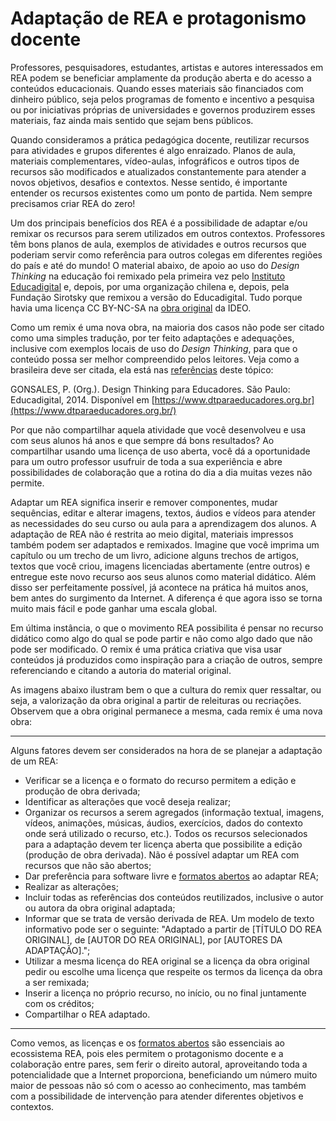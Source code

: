 # Adaptação de REA e protagonismo docente

Professores, pesquisadores, estudantes, artistas e autores interessados em REA podem se beneficiar amplamente da produção aberta e do acesso a conteúdos educacionais. Quando esses materiais são financiados com dinheiro público, seja pelos programas de fomento e incentivo a pesquisa ou por iniciativas próprias de universidades e governos produzirem esses materiais, faz ainda mais sentido que sejam bens públicos.

Quando consideramos a prática pedagógica docente, reutilizar recursos para atividades e grupos diferentes é algo enraizado. Planos de aula, materiais complementares, vídeo-aulas, infográficos e outros tipos de recursos são modificados e atualizados constantemente para atender a novos objetivos, desafios e contextos. Nesse sentido, é importante entender os recursos existentes como um ponto de partida. Nem sempre precisamos criar REA do zero!

Um dos principais benefícios dos REA é a possibilidade de adaptar e/ou remixar os recursos para serem utilizados em outros contextos. Professores têm bons planos de aula, exemplos de atividades e outros recursos que poderiam servir como referência para outros colegas em diferentes regiões do país e até do mundo! O material abaixo, de apoio ao uso do *Design Thinking* na educação foi remixado pela primeira vez pelo [Instituto Educadigital](http://www.dtparaeducadores.org.br/) e, depois, por uma organização chilena e, depois, pela Fundação Sirotsky que remixou a versão do Educadigital. Tudo porque havia uma licença CC BY-NC-SA na [obra original](http://www.designthinkingforeducators.org/) da IDEO. 

Como um remix é uma nova obra, na maioria dos casos não pode ser citado como uma simples tradução, por ter feito adaptações e adequações, inclusive com exemplos locais de uso do *Design Thinking*, para que o conteúdo possa ser melhor compreendido pelos leitores. Veja como a brasileira deve ser citada, ela está nas [referências](https://github.com/pamellabiotec/CLEA/blob/master/M4-Referencias_4.1.md) deste tópico: 

GONSALES, P. (Org.). Design Thinking para Educadores. São Paulo: Educadigital, 2014. Disponível em [https://www.dtparaeducadores.org.br](https://www.dtparaeducadores.org.br/) 

Por que não compartilhar aquela atividade que você desenvolveu e usa com seus alunos há anos e que sempre dá bons resultados? Ao compartilhar usando uma licença de uso aberta, você dá a oportunidade para um outro professor usufruir de toda a sua experiência e abre possibilidades de colaboração que a rotina do dia a dia muitas vezes não permite.

Adaptar um REA significa inserir e remover componentes, mudar sequências, editar e alterar imagens, textos, áudios e vídeos para atender as necessidades do seu curso ou aula para a aprendizagem dos alunos. A adaptação de REA não é restrita ao meio digital, materiais impressos também podem ser adaptados e remixados. Imagine que você imprima um capítulo ou um trecho de um livro, adicione alguns trechos de artigos, textos que você criou, imagens licenciadas abertamente (entre outros) e entregue este novo recurso aos seus alunos como material didático. Além disso ser perfeitamente possível, já acontece na prática há muitos anos, bem antes do surgimento da Internet. A diferença é que agora isso se torna muito mais fácil e pode ganhar uma escala global.

Em última instância, o que o movimento REA possibilita é pensar no recurso didático como algo do qual se pode partir e não como algo dado que não pode ser modificado. O remix é uma prática criativa que visa usar conteúdos já produzidos como inspiração para a criação de outros, sempre referenciando e citando a autoria do material original.

As imagens abaixo ilustram bem o que a cultura do remix quer ressaltar, ou seja, a valorização da obra original a partir de releituras ou recriações. Observem que a obra original permanece a mesma, cada remix é uma nova obra: 

***
Alguns fatores devem ser considerados na hora de se planejar a adaptação de um REA:

* Verificar se a licença e o formato do recurso permitem a edição e produção de obra derivada;
* Identificar as alterações que você deseja realizar;
* Organizar os recursos a serem agregados (informação textual, imagens, vídeos, animações, músicas, áudios, exercícios, dados do contexto onde será utilizado o recurso, etc.). Todos os recursos selecionados para a adaptação devem ter licença aberta que possibilite a edição (produção de obra derivada). Não é possível adaptar um REA com recursos que não são abertos;
* Dar preferência para software livre e [formatos abertos](https://github.com/pamellabiotec/CLEA/blob/master/M2-Formatos_abertos.md) ao adaptar REA;
* Realizar as alterações;
* Incluir todas as referências dos conteúdos reutilizados, inclusive o autor ou autora da obra original adaptada;
* Informar que se trata de versão derivada de REA. Um modelo de texto informativo pode ser o seguinte: "Adaptado a partir de [TÍTULO DO REA ORIGINAL], de [AUTOR DO REA ORIGINAL], por [AUTORES DA ADAPTAÇÃO].";
* Utilizar a mesma licença do REA original se a licença da obra original pedir ou escolhe uma licença que respeite os termos da licença da obra a ser remixada;
* Inserir a licença no próprio recurso, no início, ou no final juntamente com os créditos;
* Compartilhar o REA adaptado.

***

Como vemos, as licenças e os [formatos abertos](https://github.com/pamellabiotec/CLEA/blob/master/M2-Formatos_abertos.md) são essenciais ao ecossistema REA, pois eles permitem o protagonismo docente e a colaboração entre pares, sem ferir o direito autoral, aproveitando toda a potencialidade que a Internet proporciona, beneficiando um número muito maior de pessoas não só com o acesso ao conhecimento, mas também com a possibilidade de intervenção para atender diferentes objetivos e contextos.